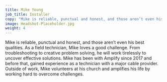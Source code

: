```yaml
---
title: Mike Young
job_title: Installer
copy: "Mike is reliable, punctual and honest, and those aren’t even his best qualities. As a field technician, Mike loves a good challenge. From troubleshooting to creative problem solving, he will work tirelessly to uncover effective solutions. Mike has been with Amplify since 2017 and before that, gained experience as a technician with a major cable provider. Outside of work, Mike volunteers at his church and amplifies his life by working hard to overcome challenges."
image: Headshot-Placeholder.jpg
weight: 4
---
```


Mike is reliable, punctual and honest, and those aren’t even his best qualities. As a field technician, Mike loves a good challenge. From troubleshooting to creative problem solving, he will work tirelessly to uncover effective solutions. Mike has been with Amplify since 2017 and before that, gained experience as a technician with a major cable provider. Outside of work, Mike volunteers at his church and amplifies his life by working hard to overcome challenges.
